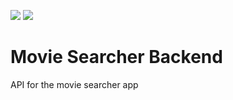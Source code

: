 ![](https://github.com/citrone/movie-searcher-backend/workflows/Node%20CI/badge.svg)
![](https://img.shields.io/github/license/citrone/movie-searcher-backend)

# Movie Searcher Backend

API for the movie searcher app
